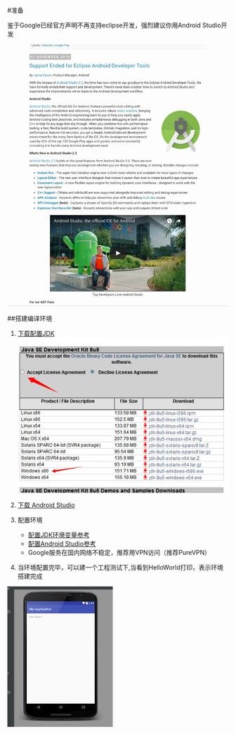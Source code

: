 #准备


鉴于Google已经官方声明不再支持eclipse开发，强烈建议你用Android Studio开发 

![](./image/nolongsupport.png)


##搭建编译环境
1. [下载配置JDK](http://www.oracle.com/index.html)           
	![](./image/jdk.png)
	
2. [下载 Android Studio](https://developer.android.com/studio/index.html)

3. 配置环境
	* [配置JDK环境变量参考](http://jingyan.baidu.com/article/e2284b2b5967e7e2e7118d74.html)
	* [配置Android Studio参考](http://stormzhang.com/devtools/2014/11/25/android-studio-tutorial1/)
	* Google服务在国内网络不稳定，推荐用VPN访问（推荐PureVPN）
    
4. 当环境配置完毕，可以建一个工程测试下,当看到HelloWorld打印，表示环境搭建完成           
<img src="./image/helloAndroid.png" width = "240" height = "320" alt="helloAndroid.png" align=center />





   
    